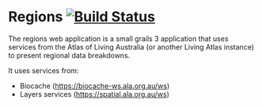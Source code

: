 # Regions [![Build Status](https://travis-ci.org/AtlasOfLivingAustralia/regions.svg?branch=master)](https://travis-ci.org/AtlasOfLivingAustralia/regions)

The regions web application is a small grails 3 application that uses services from the Atlas of Living Australia (or another Living Atlas instance)
to present regional data breakdowns.

It uses services from:

* Biocache (https://biocache-ws.ala.org.au/ws)
* Layers services (https://spatial.ala.org.au/ws)

